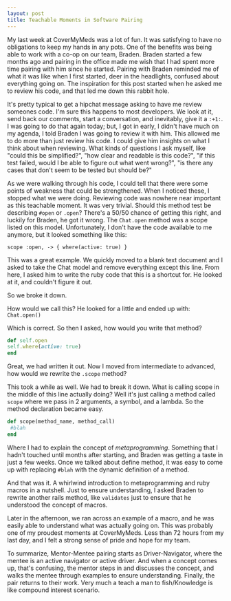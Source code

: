 ```yaml
---
layout: post
title: Teachable Moments in Software Pairing
---
```


My last week at CoverMyMeds was a lot of fun. It was satisfying to have no
obligations to keep my hands in any pots. One of the benefits was being able to
work with a co-op on our team, Braden. Braden started a few months ago and
pairing in the office made me wish that I had spent more time pairing with him
since he started. Pairing with Braden reminded me of what it was like when I
first started, deer in the headlights, confused about everything going on. The
inspiration for this post started when he asked me to review his code, and that
led me down this rabbit hole.

It's pretty typical to get a hipchat message asking to have me review someones
code. I'm sure this happens to most developers. We look at it, send back our
comments, start a conversation, and inevitably, give it a `:+1:`. I was going to
do that again today; but, I got in early, I didn't have much on my agenda, I
told Braden I was going to review it with him. This allowed me to do more than
just review his code. I could give him insights on what I think about when
reviewing. What kinds of questions I ask myself, like "could this be
simplified?", "how clear and readable is this code?", "if this test failed,
would I be able to figure out what went wrong?", "is there any cases that don't
seem to be tested but should be?" 

As we were walking through his code, I could tell that there were some points of
weakness that could be strengthened. When I noticed these, I stopped what we
were doing. Reviewing code was nowhere near important as this teachable moment.
It was very trivial. Should this method test be describing `#open` or `.open`?
There's a 50/50 chance of getting this right, and luckily for Braden, he got it
wrong. The `Chat.open` method was a scope listed on this model. Unfortunately, I
don't have the code available to me anymore, but it looked something like this:
```
scope :open, -> { where(active: true) }
```

This was a great example. We quickly moved to a blank text document and I asked
to take the Chat model and remove everything except this line. From here, I
asked him to write the ruby code that this is a shortcut for. He looked at it,
and couldn't figure it out. 

So we broke it down. 

How would we call this? He looked for a little and ended up with: `Chat.open()`

Which is correct. So then I asked, how would you write that method?

```ruby
def self.open
self.where(active: true)
end
```

Great, we had written it out. Now I moved from intermediate to advanced, how
would we rewrite the `.scope` method? 

This took a while as well. We had to break it down. What is calling scope in the
middle of this line actually doing? Well it's just calling a method called
`scope` where we pass in 2 arguments, a symbol, and a lambda. So the method
declaration became easy. 
```ruby
def scope(method_name, method_call)
 #blah
end
```
Where I had to explain the concept of _metaprogramming_. Something that I hadn't
touched until months after starting, and Braden was getting a taste in just a 
few weeks. Once we talked about define method, it was easy to come up with
replacing `#blah` with the dynamic definition of a method.

And that was it. A whirlwind introduction to metaprogramming and ruby macros in
a nutshell. Just to ensure understanding, I asked Braden to rewrite another
rails method, like `validates` just to ensure that he understood the concept of
macros.

Later in the afternoon, we ran across an example of a macro, and he was easily
able to understand what was actually going on. This was probably one of my
proudest moments at CoverMyMeds. Less than 72 hours from my last day, and I felt
a strong sense of pride and hope for my team. 

To summarize, Mentor-Mentee pairing starts as Driver-Navigator, where the mentee
is an active navigator or active driver. And when a concept comes up, that's
confusing, the mentor steps in and discusses the concept, and walks the mentee
through examples to ensure understanding. Finally, the pair returns to their
work. Very much a teach a man to fish/Knowledge is like compound interest
scenario.
